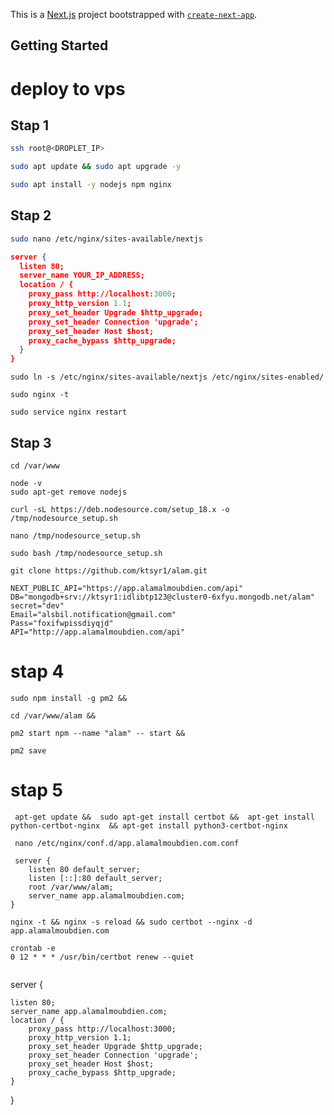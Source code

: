 This is a [Next.js](https://nextjs.org/) project bootstrapped with [`create-next-app`](https://github.com/vercel/next.js/tree/canary/packages/create-next-app).

## Getting Started

# deploy to vps

## Stap 1
```bash
ssh root@<DROPLET_IP>

sudo apt update && sudo apt upgrade -y

sudo apt install -y nodejs npm nginx
```

## Stap 2
```bash
sudo nano /etc/nginx/sites-available/nextjs
```
```json
server {
  listen 80;
  server_name YOUR_IP_ADDRESS;
  location / {
    proxy_pass http://localhost:3000;
    proxy_http_version 1.1;
    proxy_set_header Upgrade $http_upgrade;
    proxy_set_header Connection 'upgrade';
    proxy_set_header Host $host;
    proxy_cache_bypass $http_upgrade;
  }
}
```

```shell
sudo ln -s /etc/nginx/sites-available/nextjs /etc/nginx/sites-enabled/

sudo nginx -t

sudo service nginx restart
```
##  Stap 3 

```shell
cd /var/www

node -v
sudo apt-get remove nodejs

curl -sL https://deb.nodesource.com/setup_18.x -o /tmp/nodesource_setup.sh

nano /tmp/nodesource_setup.sh

sudo bash /tmp/nodesource_setup.sh

git clone https://github.com/ktsyr1/alam.git

NEXT_PUBLIC_API="https://app.alamalmoubdien.com/api"
DB="mongodb+srv://ktsyr1:idlibtp123@cluster0-6xfyu.mongodb.net/alam"
secret="dev"
Email="alsbil.notification@gmail.com"
Pass="foxifwpissdiyqjd"
API="http://app.alamalmoubdien.com/api" 
```

# stap 4

```shell
sudo npm install -g pm2 &&

cd /var/www/alam &&

pm2 start npm --name "alam" -- start &&

pm2 save
```


# stap 5

```shell
 apt-get update &&  sudo apt-get install certbot &&  apt-get install python-certbot-nginx  && apt-get install python3-certbot-nginx 

 nano /etc/nginx/conf.d/app.alamalmoubdien.com.conf

 server {
    listen 80 default_server;
    listen [::]:80 default_server;
    root /var/www/alam;
    server_name app.alamalmoubdien.com;
}

nginx -t && nginx -s reload && sudo certbot --nginx -d app.alamalmoubdien.com

crontab -e
0 12 * * * /usr/bin/certbot renew --quiet


```
server {

    listen 80;
    server_name app.alamalmoubdien.com;
    location / {
        proxy_pass http://localhost:3000;
        proxy_http_version 1.1;
        proxy_set_header Upgrade $http_upgrade;
        proxy_set_header Connection 'upgrade';
        proxy_set_header Host $host;
        proxy_cache_bypass $http_upgrade;
    }
}



